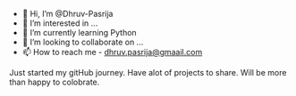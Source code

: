 - 👋 Hi, I’m @Dhruv-Pasrija
- 👀 I’m interested in ...
- 🌱 I’m currently learning Python
- 💞️ I’m looking to collaborate on ...
- 📫 How to reach me - dhruv.pasrija@gmaail.com


Just started my gitHub journey.
Have alot of projects to share.
Will be more than happy to colobrate.


<!---
Dhruv-Pasrija/Dhruv-Pasrija is a ✨ special ✨ repository because its `README.md` (this file) appears on your GitHub profile.
You can click the Preview link to take a look at your changes.
--->
